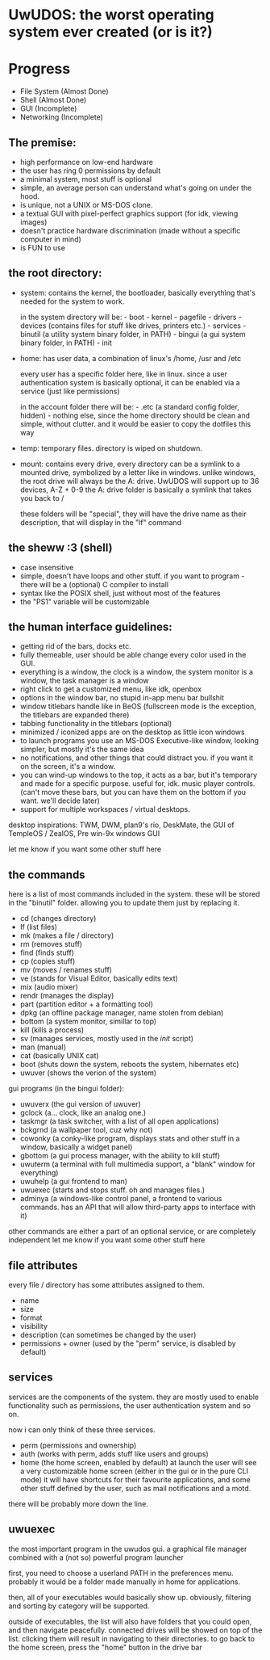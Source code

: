 # UwUDOS: the worst operating system ever created (or is it?)

# Progress
- File System (Almost Done)
- Shell (Almost Done)
- GUI (Incomplete)
- Networking (Incomplete)

## The premise:
- high performance on low-end hardware
- the user has ring 0 permissions by default
- a minimal system, most stuff is optional
- simple, an average person can understand what's going on under the hood.
- is unique, not a UNIX or MS-DOS clone.
- a textual GUI with pixel-perfect graphics support (for idk, viewing images)
- doesn't practice hardware discrimination (made without a specific computer in mind)
- is FUN to use

## the root directory:

- system:
    contains the kernel, the bootloader, basically everything that's needed for the system to work.

    in the system directory will be:
        - boot
        - kernel
        - pagefile
        - drivers
        - devices (contains files for stuff like drives, printers etc.)
        - services
        - binutil (a utility system binary folder, in PATH)
        - bingui (a gui system binary folder, in PATH)
        - init

- home:
    has user data, a combination of linux's /home, /usr and /etc

    every user has a specific folder here, like in linux.
    since a user authentication system is basically optional, it can be enabled via a service (just like permissions)

    in the account folder there will be:
        - .etc (a standard config folder, hidden)
        - nothing else, since the home directory should be clean and simple, without clutter.
          and it would be easier to copy the dotfiles this way

- temp:
    temporary files. directory is wiped on shutdown.
- mount:
    contains every drive, every directory can be a symlink to a mounted drive, symbolized by a letter like in windows.
    unlike windows, the root drive will always be the A: drive.
    UwUDOS will support up to 36 devices, A-Z + 0-9
    the A: drive folder is basically a symlink that takes you back to /

    these folders will be "special", they will have the drive name as their description, that will display in the "lf" command

## the sheww :3 (shell)

- case insensitive
- simple, doesn't have loops and other stuff. if you want to program - there will be a (optional) C compiler to install
- syntax like the POSIX shell, just without most of the features
- the "PS1" variable will be customizable

## the human interface guidelines:

- getting rid of the bars, docks etc.
- fully themeable, user should be able change every color used in the GUI.
- everything is a window, the clock is a window, the system monitor is a window, the task manager is a window
- right click to get a customized menu, like idk, openbox
- options in the window bar, no stupid in-app menu bar bullshit
- window titlebars handle like in BeOS (fullscreen mode is the exception, the titlebars are expanded there)
- tabbing functionality in the titlebars (optional)
- minimized / iconized apps are on the desktop as little icon windows
- to launch programs you use an MS-DOS Executive-like window, looking simpler, but mostly it's the same idea
- no notifications, and other things that could distract you. if you want it on the screen, it's a window.
- you can wind-up windows to the top, it acts as a bar, but it's temporary and made for a specific purpose. useful for, idk. music player controls. (can't move these bars, but you can have them on the bottom if you want. we'll decide later)
- support for multiple workspaces / virtual desktops.

desktop inspirations: TWM, DWM, plan9's rio, DeskMate, the GUI of TempleOS / ZealOS, Pre win-9x windows GUI

let me know if you want some other stuff here

## the commands
here is a list of most commands included in the system. these will be stored in the "binutil" folder. allowing you to update them just by replacing it.

- cd (changes directory)
- lf (list files)
- mk (makes a file / directory)
- rm (removes stuff)
- find (finds stuff)
- cp (copies stuff)
- mv (moves / renames stuff)
- ve (stands for Visual Editor, basically edits text)
- mix (audio mixer)
- rendr (manages the display)
- part (partition editor + a formatting tool)
- dpkg (an offline package manager, name stolen from debian)
- bottom (a system monitor, simillar to top)
- kill (kills a process)
- sv (manages services, mostly used in the *init* script)
- man (manual)
- cat (basically UNIX cat)
- boot (shuts down the system, reboots the system, hibernates etc)
- uwuver (shows the verion of the system)

gui programs (in the bingui folder):

- uwuverx (the gui version of uwuver)
- gclock  (a... clock, like an analog one.)
- taskmgr (a task switcher, with a list of all open applications)
- bckgrnd (a wallpaper tool, cuz why not)
- cowonky (a conky-like program, displays stats and other stuff in a window, basically a widget panel)
- gbottom (a gui process manager, with the ability to kill stuff)
- uwuterm (a terminal with full multimedia support, a "blank" window for everything)
- uwuhelp (a gui frontend to man)
- uwuexec (starts and stops stuff. oh and manages files.)
- adminya (a windows-like control panel, a frontend to various commands. has an API that will allow third-party apps to interface with it)

other commands are either a part of an optional service, or are completely independent
let me know if you want some other stuff here

## file attributes
every file / directory has some attributes assigned to them.

- name
- size
- format
- visibility
- description (can sometimes be changed by the user)
- permissions + owner (used by the "perm" service, is disabled by default)

## services
services are the components of the system.
they are mostly used to enable functionality such as permissions, the user authentication system and so on.

now i can only think of these three services.
- perm (permissions and ownership)
- auth (works with perm, adds stuff like users and groups)
- home (the home screen, enabled by default)
    at launch the user will see a very customizable home screen (either in the gui or in the pure CLI mode)
    it will have shortcuts for their favourite applications, and some other stuff defined by the user, such as mail notifications and a motd.

there will be probably more down the line.

## uwuexec
the most important program in the uwudos gui.
a graphical file manager combined with a (not so) powerful program launcher

first, you need to choose a userland PATH in the preferences menu.
probably it would be a folder made manually in home for applications.

then, all of your executables would basically show up.
obviously, filtering and sorting by category will be supported.

outside of executables, the list will also have folders that you could open, and then navigate peacefully.
connected drives will be showed on top of the list. clicking them will result in navigating to their directories.
to go back to the home screen, press the "home" button in the drive bar

